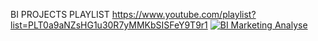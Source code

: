 
BI PROJECTS PLAYLIST
https://www.youtube.com/playlist?list=PLT0a9aNZsHG1u30R7yMMKbSISFeY9T9r1
[![BI Marketing Analyse](https://img.youtube.com/vi/_ELANdkI6Yc)](https://www.youtube.com/watch?v=_ELANdkI6Yc)

